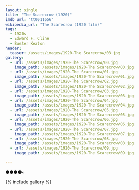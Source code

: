 ```yaml
---
layout: single
title: "The Scarecrow (1920)"
imdb_url: "tt0011656"
wikipedia_url: "The Scarecrow (1920 film)"
tags:
  - 1920s 
  - Edward F. Cline
  - Buster Keaton
header:
  teaser: /assets/images/1920-The Scarecrow/03.jpg
gallery:
  - url: /assets/images/1920-The Scarecrow/00.jpg
    image_path: /assets/images/1920-The Scarecrow/00.jpg  
  - url: /assets/images/1920-The Scarecrow/01.jpg
    image_path: /assets/images/1920-The Scarecrow/01.jpg
  - url: /assets/images/1920-The Scarecrow/02.jpg
    image_path: /assets/images/1920-The Scarecrow/02.jpg
  - url: /assets/images/1920-The Scarecrow/03.jpg
    image_path: /assets/images/1920-The Scarecrow/03.jpg
  - url: /assets/images/1920-The Scarecrow/04.jpg
    image_path: /assets/images/1920-The Scarecrow/04.jpg
  - url: /assets/images/1920-The Scarecrow/05.jpg
    image_path: /assets/images/1920-The Scarecrow/05.jpg
  - url: /assets/images/1920-The Scarecrow/06.jpg
    image_path: /assets/images/1920-The Scarecrow/06.jpg
  - url: /assets/images/1920-The Scarecrow/07.jpg
    image_path: /assets/images/1920-The Scarecrow/07.jpg
  - url: /assets/images/1920-The Scarecrow/08.jpg
    image_path: /assets/images/1920-The Scarecrow/08.jpg
  - url: /assets/images/1920-The Scarecrow/09.jpg
    image_path: /assets/images/1920-The Scarecrow/09.jpg

---
```

●●●●◐

{% include gallery %}

